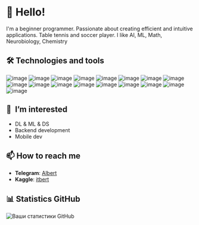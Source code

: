 # 👋 Hello!

I'm a beginner programmer. Passionate about creating efficient and intuitive applications. Table tennis and soccer player. I like AI, ML, Math, Neurobiology, Chemistry

## 🛠️ Technologies and tools

![image](https://github.com/user-attachments/assets/8a898156-0498-47bb-8b1c-7376df1f2ec3) ![image](https://github.com/user-attachments/assets/3f1740cb-cdd7-4149-8965-735b3fe91f0f) ![image](https://github.com/user-attachments/assets/bfc38ab0-dc16-4e16-b8fc-dae05c08c1bf) ![image](https://github.com/user-attachments/assets/f5b03a6d-a36f-40d8-92cf-a33b0c77deb9) ![image](https://github.com/user-attachments/assets/5a3b72d2-c468-42ed-b5d0-d0613a3467e7) ![image](https://github.com/user-attachments/assets/c2a72b4e-b029-4ddd-951a-e0d15ac51949) ![image](https://github.com/user-attachments/assets/f5624cd6-38cc-4178-a510-de020f57afbc) ![image](https://github.com/user-attachments/assets/dd9ea9bf-af2d-44aa-9260-a9f79dcd3cfd) ![image](https://github.com/user-attachments/assets/0119e201-4a85-4d04-9d76-84591b68e45a) ![image](https://github.com/user-attachments/assets/5893a295-ef22-4782-b3c0-5f323773bd5a) ![image](https://github.com/user-attachments/assets/5483f457-d292-4aee-ab19-36d23f0ccfdc) ![image](https://github.com/user-attachments/assets/c58f9bdd-f208-4606-b1c1-fa15ff714499) ![image](https://github.com/user-attachments/assets/eec4ffe4-2223-4c0d-8924-51079d3fadc8) ![image](https://github.com/user-attachments/assets/d24eda4d-6620-4e1b-95a5-e4a9b335061f) ![image](https://github.com/user-attachments/assets/9c71da79-8c8c-4fc5-bdfd-76f7ecf8c6b2) ![image](https://github.com/user-attachments/assets/82f77c8c-fa34-42c5-bd36-5d7089d12e56) ![image](https://github.com/user-attachments/assets/9c04b9c0-845d-4a5b-8395-8f9b00f2585d)

## 🌱  I’m interested 
- DL & ML & DS
- Backend development 
- Mobile dev

## 📫 How to reach me
- **Telegram**: [Albert](https://t.me/itbert)
- **Kaggle**: [itbert](https://www.kaggle.com/itbert)

## 📊 Statistics GitHub 
![Ваши статистики GitHub](https://github-readme-stats.vercel.app/api?username=itbert&show_icons=true&theme=radical) 
